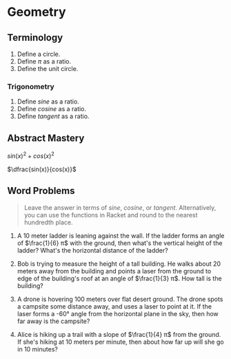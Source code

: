 # Geometry

## Terminology

1. Define a circle.
2. Define $π$ as a ratio.
3. Define the unit circle.

### Trigonometry

1. Define $sine$ as a ratio.
2. Define $cosine$ as a ratio.
3. Define $tangent$ as a ratio.

## Abstract Mastery

$sin(x)^2 + cos(x)^2$

$\dfrac{sin(x)}{cos(x)}$ 

## Word Problems

> Leave the answer in terms of $sine$, $cosine$, or $tangent$. Alternatively,
> you can use the functions in Racket and round to the nearest hundredth place.

1. A 10 meter ladder is leaning against the wall. If the ladder forms an angle 
   of $\frac{1}{6} π$ with the ground, then what's the vertical height of the 
   ladder? What's the horizontal distance of the ladder?

2. Bob is trying to measure the height of a tall building. He walks about 20 
   meters away from the building and points a laser from the ground to edge of 
   the building's roof at an angle of $\frac{1}{3} π$. How tall is the building?

3. A drone is hovering 100 meters over flat desert ground. The drone spots a 
   campsite some distance away, and uses a laser to point at it. If the laser 
   forms a -60° angle from the horizontal plane in the sky, then how far away is 
   the campsite?

4. Alice is hiking up a trail with a slope of $\frac{1}{4} π$ from the ground. 
   If she's hiking at 10 meters per minute, then about how far up will she go in 
   10 minutes?
